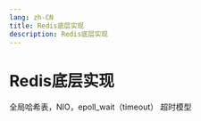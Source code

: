 ```yaml
---
lang: zh-CN
title: Redis底层实现
description: Redis底层实现
---
```


# Redis底层实现
全局哈希表，NIO，epoll_wait（timeout） 超时模型